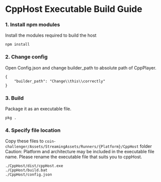 # CppHost Executable Build Guide

### 1. Install npm modules
Install the modules required to build the host

```
npm install
```
  
### 2. Change config
Open Config.json and change builder_path to absolute path of CppPlayer.

```
{
    "builder_path": "Change\\this\\correctly"
}
```

### 3. Build
Package it as an executable file. 

```
pkg .
```

### 4. Specify file location
Copy these files to `coin-challenger/Assets/StreamingAssets/Runners/{Platform}/CppHost` folder
Caution: Platform and architecture may be included in the executable file name. Please rename the executable file that suits you to cppHost.

``` From
./CppHost/dist/cppHost.exe
./CppHost/build.bat
./CppHost/config.json 
```
